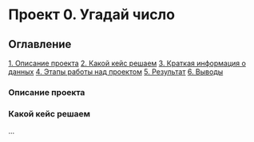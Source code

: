 # Проект 0. Угадай число

## Оглавление
[1. Описание проекта]()
[2. Какой кейс решаем]()
[3. Краткая информация о данных]()
[4. Этапы работы над проектом]()
[5. Результат]()
[6. Выводы]()

### Описание проекта


### Какой кейс решаем

...